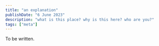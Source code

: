 ```yaml
---
title: "an explanation"
publishDate: "6 June 2023"
description: "what is this place? why is this here? who are you?"
tags: ["meta"]
---
```


To be written.